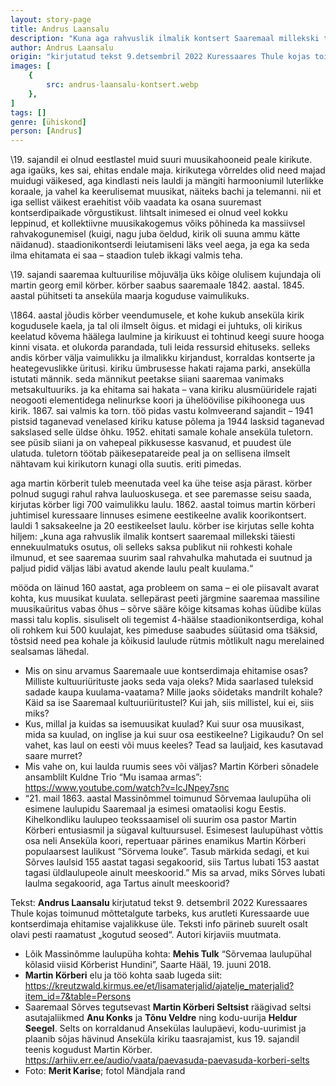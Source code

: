 ```yaml
---
layout: story-page
title: Andrus Laansalu
description: "Kuna aga rahvuslik ilmalik kontsert Saaremaal millekski täiesti ennekuulmatuks osutus, oli selleks saksa publikut nii rohkesti kohale ilmunud, et see Saaremaa suurim saal rahvahulka mahutada ei suutnud ja paljud pidid väljas läbi avatud akende laulu pealt kuulama."
author: Andrus Laansalu
origin: "kirjutatud tekst 9.detsembril 2022 Kuressaares Thule kojas toimunud mõttetalgute tarbeks, kus arutleti Kuressaarde uue kontserdimaja ehitamise vajalikkuse üle."
images: [
    {
        src: andrus-laansalu-kontsert.webp
    },
]
tags: []
genre: [ühiskond]
person: [Andrus]
---
```


<!-- # {{$doc.title}} -->

\19. sajandil ei olnud eestlastel muid suuri muusikahooneid peale kirikute. aga igaüks, kes sai, ehitas endale maja. kirikutega võrreldes olid need majad muidugi väikesed, aga kindlasti neis lauldi ja mängiti harmooniumil luterlikke koraale, ja vahel ka keerulisemat muusikat, näiteks bachi ja telemanni. nii et iga sellist väikest eraehitist võib vaadata ka osana suuremast kontserdipaikade võrgustikust. lihtsalt inimesed ei olnud veel kokku leppinud, et kollektiivne muusikakogemus võiks põhineda ka massiivsel rahvakogunemisel (kuigi, nagu juba öeldud, kirik oli suuna ammu kätte näidanud). staadionikontserdi leiutamiseni läks veel aega, ja ega ka seda ilma ehitamata ei saa – staadion tuleb ikkagi valmis teha.   

\19. sajandi saaremaa kultuurilise mõjuvälja üks kõige olulisem kujundaja oli martin georg emil körber. körber saabus saaremaale 1842. aastal. 1845. aastal pühitseti ta anseküla maarja koguduse vaimulikuks. 

\1864. aastal jõudis körber veendumusele, et kohe kukub anseküla kirik kogudusele kaela, ja tal oli ilmselt õigus. et midagi ei juhtuks, oli kirikus keelatud kõvema häälega laulmine ja kirikuust ei tohtinud keegi suure hooga kinni visata. et olukorda parandada, tuli leida ressursid ehituseks. selleks andis körber välja vaimulikku ja ilmalikku kirjandust, korraldas kontserte ja heategevuslikke üritusi. kiriku ümbrusesse hakati rajama parki, ansekülla istutati männik. seda männikut peetakse siiani saaremaa vanimaks metsakultuuriks. ja ka ehitama sai hakata – vana kiriku alusmüüridele rajati neogooti elementidega nelinurkse koori ja ühelöövilise pikihoonega uus kirik. 1867. sai valmis ka torn. töö pidas vastu kolmveerand sajandit – 1941 pistsid taganevad venelased kiriku katuse põlema ja 1944 lasksid taganevad sakslased selle üldse õhku. 1952. ehitati samale kohale anseküla tuletorn. see püsib siiani ja on vahepeal pikkusesse kasvanud, et puudest üle ulatuda. tuletorn töötab päikesepatareide peal ja on sellisena ilmselt nähtavam kui kirikutorn kunagi olla suutis. eriti pimedas. 

aga martin körberit tuleb meenutada veel ka ühe teise asja pärast. körber polnud sugugi rahul rahva lauluoskusega. et see paremasse seisu saada, kirjutas körber ligi 700 vaimulikku laulu. 1862. aastal toimus martin körberi juhtimisel kuressaare linnuses esimene eestikeelne avalik koorikontsert. lauldi 1 saksakeelne ja 20 eestikeelset laulu. körber ise kirjutas selle kohta hiljem: „kuna aga rahvuslik ilmalik kontsert saaremaal millekski täiesti ennekuulmatuks osutus, oli selleks saksa publikut nii rohkesti kohale ilmunud, et see saaremaa suurim saal rahvahulka mahutada ei suutnud ja paljud pidid väljas läbi avatud akende laulu pealt kuulama.“

mööda on läinud 160 aastat, aga probleem on sama – ei ole piisavalt avarat kohta, kus muusikat kuulata. sellepärast peeti järgmine saaremaa massiline muusikaüritus vabas õhus – sõrve sääre kõige kitsamas kohas üüdibe külas massi talu koplis. sisuliselt oli tegemist 4-häälse staadionikontserdiga, kohal oli rohkem kui 500 kuulajat, kes pimeduse saabudes süütasid oma tšäksid, tõstsid need pea kohale ja kõikusid laulude rütmis mõtlikult nagu merelained sealsamas lähedal. 


<!-- Täägid taanduma ehitama pöörama pöörlema sammuma -->

<story-author :author="author" :origin="origin"></story-author>

<details-wrapper summary="Mis mõtted tekkisid?">

- Mis on sinu arvamus Saaremaale uue kontserdimaja ehitamise osas? Milliste kultuuriürituste jaoks seda vaja oleks? Mida saarlased tuleksid sadade kaupa kuulama-vaatama? Mille jaoks sõidetaks mandrilt kohale? Käid sa ise Saaremaal kultuuriüritustel? Kui jah, siis millistel, kui ei, siis miks? 
- Kus, millal ja kuidas sa isemuusikat kuulad? Kui suur osa muusikast, mida sa kuulad, on inglise ja kui suur osa eestikeelne? Ligikaudu? On sel vahet, kas laul on eesti või muus keeles? Tead sa lauljaid, kes kasutavad saare murret?
- Mis vahe on, kui laulda ruumis sees või väljas? Martin Körberi sõnadele ansamblilt Kuldne Trio “Mu isamaa armas”: https://www.youtube.com/watch?v=IcJNpey7snc
- “21. mail 1863. aastal Massinõmmel toimunud Sõrvemaa laulupüha oli esimene laulupidu Saaremaal ja esimesi omataolisi kogu Eestis. Kihelkondliku laulupeo teokssaamisel oli suurim osa pastor Martin Körberi entusiasmil ja sügaval kultuursusel. Esimesest laulupühast võttis osa neli Anseküla koori, repertuaar pärines enamikus Martin Körberi populaarsest laulikust ”Sörvema louke”. Tasub märkida sedagi, et kui Sõrves laulsid 155 aastat tagasi segakoorid, siis Tartus lubati 153 aastat tagasi üldlaulupeole ainult meeskoorid.” Mis sa arvad, miks Sõrves lubati laulma segakoorid, aga Tartus ainult meeskoorid?

</details-wrapper>


<details-wrapper summary="Allikad" class="text-sm" icon="icon-park-outline:document-folder">

Tekst: **Andrus Laansalu** kirjutatud tekst 9. detsembril 2022 Kuressaares Thule kojas toimunud mõttetalgute tarbeks, kus arutleti Kuressaarde uue kontserdimaja ehitamise vajalikkuse üle. Teksti info pärineb suurelt osalt olavi pesti raamatust „kogutud seosed“. Autori kirjaviis muutmata. 
- Lõik Massinõmme laulupüha kohta: **Mehis Tulk** “Sõrvemaa laulupühal kõlasid viisid Körberist Hundini”, Saarte Hääl, 19. juuni 2018.
- **Martin Körberi** elu ja töö kohta saab lugeda siit: https://kreutzwald.kirmus.ee/et/lisamaterjalid/ajatelje_materjalid?item_id=7&table=Persons
- Saaremaal Sõrves tegutsevast **Martin Körberi Seltsist** räägivad seltsi asutajaliikmed **Anu Konks** ja **Tõnu Veldre** ning kodu-uurija **Heldur Seegel**. Selts on korraldanud Ansekülas laulupäevi, kodu-uurimist ja plaanib sõjas hävinud Anseküla kiriku taasrajamist, kus 19. sajandil teenis kogudust Martin Körber. https://arhiiv.err.ee/audio/vaata/paevasuda-paevasuda-korberi-selts
- Foto: **Merit Karise**; fotol Mändjala rand

</details-wrapper>

